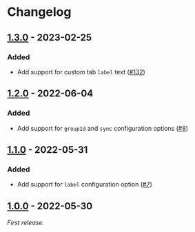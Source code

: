 # Changelog

## [1.3.0] - 2023-02-25

### Added

- Add support for custom tab `label` text ([#132](https://github.com/mrazauskas/docusaurus-remark-plugin-tab-blocks/pull/132))

## [1.2.0] - 2022-06-04

### Added

- Add support for `groupId` and `sync` configuration options ([#8](https://github.com/mrazauskas/docusaurus-remark-plugin-tab-blocks/pull/8))

## [1.1.0] - 2022-05-31

### Added

- Add support for `label` configuration option ([#7](https://github.com/mrazauskas/docusaurus-remark-plugin-tab-blocks/pull/7))

## [1.0.0] - 2022-05-30

_First release._

[1.3.0]: https://github.com/mrazauskas/docusaurus-remark-plugin-tab-blocks/releases/tag/v1.3.0
[1.2.0]: https://github.com/mrazauskas/docusaurus-remark-plugin-tab-blocks/releases/tag/v1.2.0
[1.1.0]: https://github.com/mrazauskas/docusaurus-remark-plugin-tab-blocks/releases/tag/v1.1.0
[1.0.0]: https://github.com/mrazauskas/docusaurus-remark-plugin-tab-blocks/releases/tag/v1.0.0
